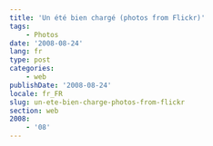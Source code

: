 ```yaml
---
title: 'Un été bien chargé (photos from Flickr)'
tags:
    - Photos
date: '2008-08-24'
lang: fr
type: post
categories:
    - web
publishDate: '2008-08-24'
locale: fr_FR
slug: un-ete-bien-charge-photos-from-flickr
section: web
2008:
    - '08'
---
```


<p style="text-align: center">
<p style="text-align: center">
<p style="text-align: center">